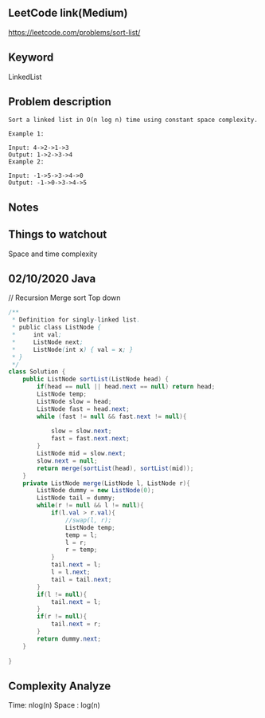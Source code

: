 ## LeetCode link(Medium)
https://leetcode.com/problems/sort-list/

## Keyword
LinkedList

## Problem description
```
Sort a linked list in O(n log n) time using constant space complexity.

Example 1:

Input: 4->2->1->3
Output: 1->2->3->4
Example 2:

Input: -1->5->3->4->0
Output: -1->0->3->4->5
```



## Notes


## Things to watchout
Space and time complexity

## 02/10/2020 Java
// Recursion Merge sort Top down
```java
/**
 * Definition for singly-linked list.
 * public class ListNode {
 *     int val;
 *     ListNode next;
 *     ListNode(int x) { val = x; }
 * }
 */
class Solution {
    public ListNode sortList(ListNode head) {
        if(head == null || head.next == null) return head;
        ListNode temp;
        ListNode slow = head;
        ListNode fast = head.next;
        while (fast != null && fast.next != null){
            
            slow = slow.next;
            fast = fast.next.next;
        }
        ListNode mid = slow.next;
        slow.next = null;
        return merge(sortList(head), sortList(mid));
    }
    private ListNode merge(ListNode l, ListNode r){
        ListNode dummy = new ListNode(0);
        ListNode tail = dummy;
        while(r != null && l != null){
            if(l.val > r.val){
                //swap(l, r);
                ListNode temp;
                temp = l;
                l = r;
                r = temp; 
            }
            tail.next = l;
            l = l.next;
            tail = tail.next;
        }
        if(l != null){
            tail.next = l;
        }
        if(r != null){
            tail.next = r;
        }
        return dummy.next;
    }
    
}

```
## Complexity Analyze
Time: nlog(n)
Space : log(n)

